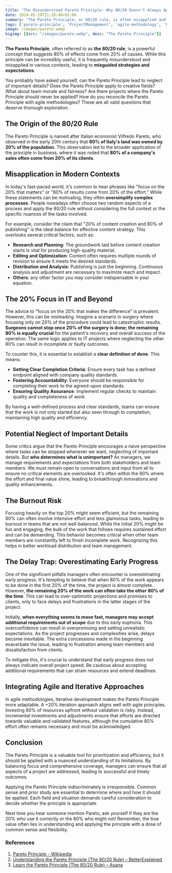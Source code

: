 ```yaml
---
title: "The Misunderstood Pareto Principle: Why 80/20 Doesn't Always Apply"
date: 2024-05-29T21:28:48+02:00
summary: "The Pareto Principle, or 80/20 rule, is often misapplied and misunderstood. While it can be a powerful tool for prioritizing efforts, its over-simplification can lead to neglect of critical tasks. This blog post explores the origins of the Pareto Principle, its common misapplications, and the importance of maintaining a balanced approach. It addresses critiques about the principle encouraging laziness, the potential neglect of important details, and the risk of burnout. The post also discusses integrating the principle with agile methodologies and highlights the need for common sense and thorough study before applying it indiscriminately."
tags: ['pareto-principle', 'ProjectManagement', 'agile-methodology', 'burnout', 'definitio-o-done', 'scope-creep']
image: /images/pareto.webp
bigimg: [{src: "/images/pareto.webp", desc: "The Pareto Principle"}]
---
```


**The Pareto Principle**, often referred to as **the 80/20 rule**, is a powerful concept that suggests 80% of effects come from 20% of causes. While this principle can be incredibly useful, it is frequently misunderstood and misapplied in various contexts, leading to **misguided strategies and expectations**.

You probably have asked yourself, can the Pareto Principle lead to neglect of important details? Does the Pareto Principle apply to creative fields? What about team morale and fairness? Are there projects where the Pareto Principle should never be applied? How do you reconcile the Pareto Principle with agile methodologies? These are all valid questions that deserve thorough exploration.

## The Origin of the 80/20 Rule

The Pareto Principle is named after Italian economist Vilfredo Pareto, who observed in the early 20th century that **80% of Italy's land was owned by 20% of the population**. This observation led to the broader application of the principle in business, where it was noted that **80% of a company's sales often come from 20% of its clients**.

## Misapplication in Modern Contexts

In today's fast-paced world, it's common to hear phrases like "focus on the 20% that matters" or "80% of results come from 20% of the effort." While these statements can be motivating, they often **oversimplify complex processes**. People nowadays often choose two random aspects of a process and apply the 80/20 rule without considering the full context or the specific nuances of the tasks involved.

For example, consider the claim that "20% of content creation and 80% of publishing" is the ideal balance for effective content strategy. This overlooks several critical factors, such as:
- **Research and Planning**: The groundwork laid before content creation starts is vital for producing high-quality material.
- **Editing and Optimization**: Content often requires multiple rounds of revision to ensure it meets the desired standards.
- **Distribution and Analysis**: Publishing is just the beginning. Continuous analysis and adjustment are necessary to maximize reach and impact.
- **Others**: any other factor you may consider indispensable in your equation.

## The 20% Focus in IT and Beyond

The advice to "focus on the 20% that makes the difference" is prevalent. However, this can be misleading. Imagine a scenario in surgery where focusing only on 20% of the procedure could lead to catastrophic results. **Surgeons cannot stop once 20% of the surgery is done; the remaining 80% is equally crucial** for the patient's recovery and overall success of the operation. The same logic applies to IT projects where neglecting the other 80% can result in incomplete or faulty outcomes.

To counter this, it is essential to establish a **clear definition of done**. This means:
- **Setting Clear Completion Criteria**: Ensure every task has a defined endpoint aligned with company quality standards.
- **Fostering Accountability**: Everyone should be responsible for completing their work to the agreed-upon standards.
- **Ensuring Quality Assurance**: Implement regular checks to maintain quality and completeness of work.

By having a well-defined process and clear standards, teams can ensure that the work is not only started but also seen through to completion, maintaining high quality and efficiency.

## Potential Neglect of Important Details

Some critics argue that the Pareto Principle encourages a naive perspective where tasks can be stopped whenever we want, neglecting of important details. But **who determines what is unimportant?** As managers, we manage requirements and expectations from both stakeholders and team members. We must remain open to conversations and input from all to ensure no critical elements are overlooked. It's often within the 80% where the effort and final value shine, leading to breakthrough innovations and quality enhancements.

## The Burnout Risk

Focusing heavily on the top 20% might seem efficient, but the remaining 80% can often involve intensive effort and less glamorous tasks, leading to burnout in teams that are not well-balanced. While the initial 20% might be fun and engaging, the bulk of the work that follows requires sustained effort and can be demanding. This behavior becomes critical when other team members are constantlly left to finish incomplete work. Recognizing this helps in better workload distribution and team management.

## The Delay Trap: Overestimating Early Progress

One of the significant pitfalls managers often encounter is overestimating early progress. It's tempting to believe that when 80% of the work appears to be done in the first 20% of the time, the project is almost complete. However, **the remaining 20% of the work can often take the other 80% of the time**. This can lead to over-optimistic projections and promises to clients, only to face delays and frustrations in the latter stages of the project.

Initially, **when everything seems to move fast, managers may accept additional requirements out of scope** due to this early euphoria. This overconfidence can result in overpromising and setting unrealistic expectations. As the project progresses and complexities arise, delays become inevitable. The extra concessions made in the beginning exacerbate the issue, leading to frustration among team members and dissatisfaction from clients.

To mitigate this, it's crucial to understand that early progress does not always indicate overall project speed. Be cautious about accepting additional requirements that can strain resources and extend deadlines.

## Integrating Agile and Iterative Approaches

In agile methodologies, iterative development makes the Pareto Principle more adaptable. A +20% iteration approach aligns well with agile principles. Investing 80% of resources upfront without validation is risky. Instead, incremental investments and adjustments ensure that efforts are directed towards valuable and validated features, although the cumulative 80% effort often remains necessary and must be acknowledged.

## Conclusion

The Pareto Principle is a valuable tool for prioritization and efficiency, but it should be applied with a nuanced understanding of its limitations. By balancing focus and comprehensive coverage, managers can ensure that all aspects of a project are addressed, leading to successful and timely outcomes.

Applying the Pareto Principle indiscriminately is irresponsible. Common sense and prior study are essential to determine where and how it should be applied. Each field and situation demands careful consideration to decide whether the principle is appropriate.

Next time you hear someone mention Pareto, ask yourself if they are the 20% who use it correctly or the 80% who might not! Remember, the true value often lies in understanding and applying the principle with a dose of common sense and flexibility.

### References

1. [Pareto Principle - Wikipedia](https://en.wikipedia.org/wiki/Pareto_principle)
2. [Understanding the Pareto Principle (The 80/20 Rule) – BetterExplained](https://betterexplained.com/articles/understanding-the-pareto-principle-the-8020-rule/)
3. [Learn the Pareto Principle (The 80/20 Rule) – Asana](https://asana.com/resources/pareto-principle-80-20-rule)
